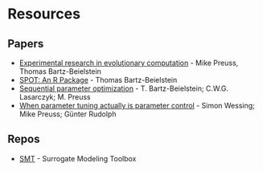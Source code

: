 # Resources

## Papers

- [Experimental research in evolutionary computation](https://dl.acm.org/doi/abs/10.1145/1274000.1274102) - Mike Preuss, Thomas Bartz-Beielstein
- [SPOT: An R Package](https://arxiv.org/pdf/1006.4645.pdf) - Thomas Bartz-Beielstein
- [Sequential parameter optimization](https://ieeexplore.ieee.org/abstract/document/1554761) - T. Bartz-Beielstein; C.W.G. Lasarczyk; M. Preuss
- [When parameter tuning actually is parameter control](https://dl.acm.org/doi/abs/10.1145/2001576.2001689) - Simon Wessing; Mike Preuss; Günter Rudolph

## Repos

- [SMT](https://github.com/SMTorg/smt) - Surrogate Modeling Toolbox
